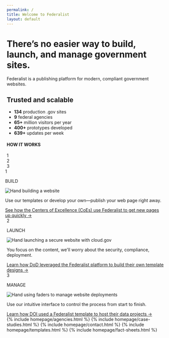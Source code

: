 ```yaml
---
permalink: /
title: Welcome to Federalist
layout: default
---
```


<div id="home" class="homepage">
  <div class="well mb-xl">
    <div class="usa-grid">
      <div class="usa-width-two-thirds">
        <h1 class="federalist-heading font-large">There’s no easier way to build, launch, and manage government sites.</h1>
        <p class="font-large sans-regular">
          <a id="page-body"></a>
          Federalist is a publishing platform for modern, compliant government websites.
        </p>
      </div>
      <div class="usa-width-one-third usa-hero-callout">
        <h2 class="contrast-heading">Trusted and scalable</h2>
        <ul>
          <li><b>134</b> production .gov sites</li>
          <li><b>9</b> federal agencies</li>
          <li><b>65+</b> million visitors per year</li>
          <li><b>400+</b> prototypes developed</li>
          <li><b>639+</b> updates per week</li>
        </ul>
      </div>
    </div>
  </div>
  <div class="usa-header federalist-intro p-xxl">
    <div class="usa-grid-full">
      <h4 class="sans-bold mb-xl">HOW IT WORKS</h4>
      <div class="usa-grid-full steps-block">
        <div class="usa-width-one-third">
          <div class="steps-circle">1</div>
        </div>
        <div class="usa-width-one-third line" style="margin: 0;">
          <div class="steps-circle position-center">2</div>
        </div>
        <div class="usa-width-one-third line">
          <div class="steps-circle position-right">3</div>
        </div>
      </div>
      <section class="usa-grid-full features-block mt-xl">
        <div class="usa-width-one-third feature" style="position: relative; right:1%;">
          <div class="steps-circle position-center mb-sm mobile">1</div>
          <p class="sans-bold federalist-intro-heading section-title">BUILD</p>
          <img src="{{site.baseurl}}/assets/images/build.png" alt="Hand building a website" class="mb-xl">
          <div class="feature-copy">
            <p class="sans-regular">Use our templates or develop your own—publish your web page  right away.</p>
            <a class="sans-regular feature-link" href="{{site.baseurl}}/assets/documents/coe-success.pdf">See how the Centers of Excellence (CoEs) use Federalist to get new pages up quickly →</a>
          </div>
        </div>
        <div class="usa-width-one-third feature">
          <div class="position-center">
            <div class="steps-circle position-center mb-sm mobile">2</div>
            <p class="sans-bold federalist-intro-heading section-title">LAUNCH</p>
            <img src="{{site.baseurl}}/assets/images/launch.png" alt="Hand launching a secure website with cloud.gov" class="mb-xl">
            <div class="feature-copy">
              <p class="sans-regular">You focus on the content, we'll worry about the security, compliance, deployment.</p>
              <a class="sans-regular feature-link" href="{{site.baseurl}}/assets/documents/afwerx-success.pdf">Learn how DoD leveraged the Federalist platform to build their own template designs →</a>
            </div>
          </div>
        </div>
        <div class="usa-width-one-third feature">
          <div clss="position-right" style="">
            <div class="steps-circle position-center mb-sm mobile">3</div>
            <p class="sans-bold federalist-intro-heading section-title">MANAGE</p>
            <img src="{{site.baseurl}}/assets/images/manage.png" alt="Hand using faders to manage website deployments" class="mb-xl">
            <div class="feature-copy">
              <p class="sans-regular">Use our intuitive interface to control the process from start to finish.</p>
              <a class="sans-regular feature-link" href="{{site.baseurl}}/assets/documents/doi-success.pdf">Learn how DOI used a Federalist template to host their data projects →</a>
            </div>
          </div>
        </div>
      </section>
    </div>
  </div>
  {% include homepage/agencies.html %}
  {% include homepage/case-studies.html %}
  {% include homepage/contact.html %}
  {% include homepage/templates.html %}
  {% include homepage/fact-sheets.html %}
</div>
